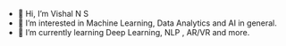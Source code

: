 - 👋 Hi, I’m Vishal N S 
- 👀 I’m interested in Machine Learning, Data Analytics and AI in general.
- 🌱 I’m currently learning Deep Learning, NLP , AR/VR and more.
<!---
vishalns17/vishalns17 is a ✨ special ✨ repository because its `README.md` (this file) appears on your GitHub profile.
You can click the Preview link to take a look at your changes.
--->
